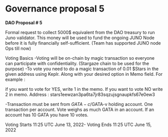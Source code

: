 # Governance proposal 5

**DAO Proposal # 5**

Formal request to collect 5000$ equivalent from the DAO treasury to run Juno validator. This money will be used to fund the ongoing JUNO Node before it is fully financially self-sufficient. (Team has supported JUNO node Ops till now)

Voting Basics -Voting will be on-chain by magic transaction so everyone can participate with confidentiality. (Stargaze chain to be used for the purpose) -To vote you need to do a magic transaction of 0.01 $Stars in the given address using Keplr. Along with your desired option in Memo field. For example :

if you want to vote for YES, write 1 in the memo. If you want to vote NO write 2 in memo. Address : stars1eewzan3pa6ta7jr83sqzujsgnaupkfs67e0ew3

\-Transaction must be sent from $GATA-c/$GATA-v holding account. One transaction per account. Vote weighs as much GATA in an account. If an account has 10 GATA you have 10 votes.

Voting Starts 11:25 UTC June 13, 2022- Voting Ends 11:25 UTC June 15, 2022

